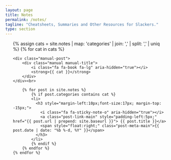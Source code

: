 ```yaml
---
layout: page
title: Notes
permalink: /notes/
tagline: "Cheatsheets, Summaries and Other Resources for Slackers."
type: section
---
```


<ul class="post-list">
	{% assign cats =  site.notes | map: 'categories' | join: ','  | split: ',' | uniq %}
    {% for cat in cats %}

	<div class="manual-post">
		<div class="manual manual-title">
	  		<i class="fa fa-book fa-lg" aria-hidden="true"></i>
	 		<strong>{{ cat }}</strong>
		</div>
	</div><br>

	    {% for post in site.notes %}
	    	{% if post.categories contains cat %}
			<li>
			  <h3 style="margin-left:10px;font-size:17px; margin-top: -15px;">
			    <i class="fa fa-sticky-note-o" aria-hidden="true"></i>
				<a class="post-link-main" style="padding-left:5px;" href="{{ post.url | prepend: site.baseurl }}"> {{ post.title }}</a>
				<span style="float:right;" class="post-meta-main">{{ post.date | date: "%b %-d, %Y" }}</span>
			  </h3>
			</li>
	    	{% endif %}
	    {% endfor %}
    {% endfor %}
</ul>